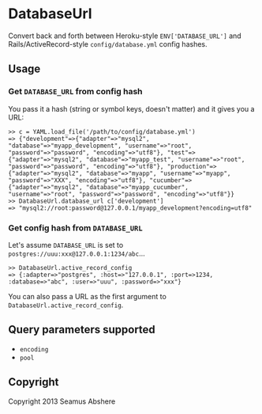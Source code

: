 # DatabaseUrl

Convert back and forth between Heroku-style `ENV['DATABASE_URL']` and Rails/ActiveRecord-style `config/database.yml` config hashes.

## Usage

### Get `DATABASE_URL` from config hash

You pass it a hash (string or symbol keys, doesn't matter) and it gives you a URL:

    >> c = YAML.load_file('/path/to/config/database.yml')
    => {"development"=>{"adapter"=>"mysql2", "database"=>"myapp_development", "username"=>"root", "password"=>"password", "encoding"=>"utf8"}, "test"=>{"adapter"=>"mysql2", "database"=>"myapp_test", "username"=>"root", "password"=>"password", "encoding"=>"utf8"}, "production"=>{"adapter"=>"mysql2", "database"=>"myapp", "username"=>"myapp", "password"=>"XXX", "encoding"=>"utf8"}, "cucumber"=>{"adapter"=>"mysql2", "database"=>"myapp_cucumber", "username"=>"root", "password"=>"password", "encoding"=>"utf8"}}
    >> DatabaseUrl.database_url c['development']
    => "mysql2://root:password@127.0.0.1/myapp_development?encoding=utf8"

### Get config hash from `DATABASE_URL`

Let's assume `DATABASE_URL` is set to `postgres://uuu:xxx@127.0.0.1:1234/abc`...

    >> DatabaseUrl.active_record_config
    => {:adapter=>"postgres", :host=>"127.0.0.1", :port=>1234, :database=>"abc", :user=>"uuu", :password=>"xxx"}

You can also pass a URL as the first argument to `DatabaseUrl.active_record_config`.

## Query parameters supported

* `encoding`
* `pool`

## Copyright

Copyright 2013 Seamus Abshere
